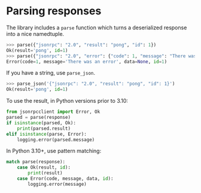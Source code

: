 # Parsing responses

The library includes a `parse` function which turns a deserialized response
into a nice namedtuple.

```python
>>> parse({"jsonrpc": "2.0", "result": "pong", "id": 1})
Ok(result='pong', id=1)
>>> parse({"jsonrpc": "2.0", "error": {"code": 1, "message": "There was an error", "data": None}, "id": 1})
Error(code=1, message='There was an error', data=None, id=1)
```

If you have a string, use `parse_json`.

```python
>>> parse_json('{"jsonrpc": "2.0", "result": "pong", "id": 1}')
Ok(result='pong', id=1)
```

To use the result, in Python versions prior to 3.10:

```python
from jsonrpcclient import Error, Ok
parsed = parse(response)
if isinstance(parsed, Ok):
    print(parsed.result)
elif isinstance(parse, Error):
    logging.error(parsed.message)
```

In Python 3.10+, use pattern matching:

```python
match parse(response):
    case Ok(result, id):
        print(result)
    case Error(code, message, data, id):
        logging.error(message)
```
